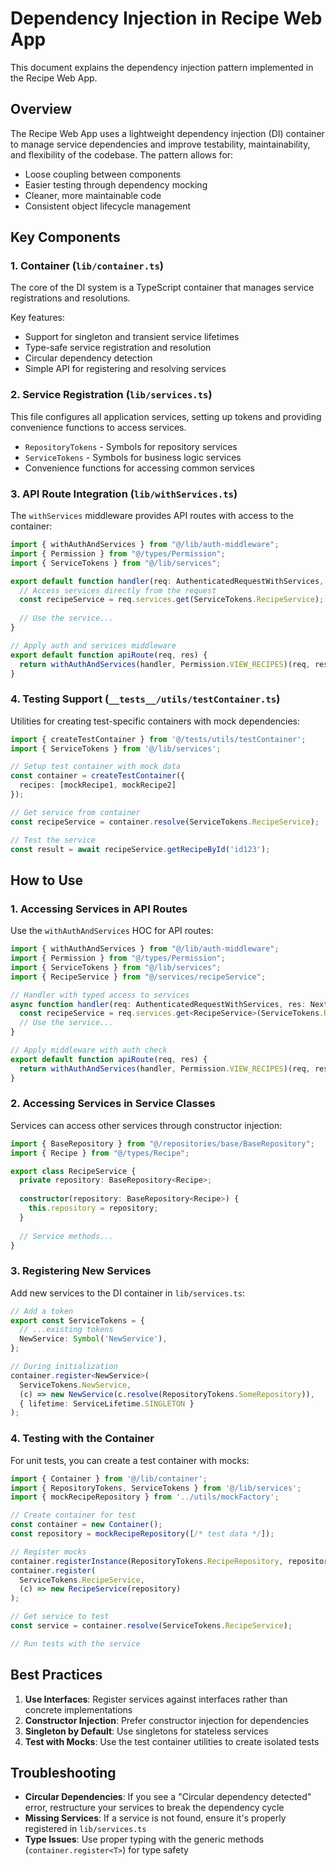 # Dependency Injection in Recipe Web App

This document explains the dependency injection pattern implemented in the Recipe Web App.

## Overview

The Recipe Web App uses a lightweight dependency injection (DI) container to manage service dependencies and improve testability, maintainability, and flexibility of the codebase. The pattern allows for:

- Loose coupling between components
- Easier testing through dependency mocking
- Cleaner, more maintainable code
- Consistent object lifecycle management

## Key Components

### 1. Container (`lib/container.ts`)

The core of the DI system is a TypeScript container that manages service registrations and resolutions.

Key features:
- Support for singleton and transient service lifetimes
- Type-safe service registration and resolution
- Circular dependency detection
- Simple API for registering and resolving services

### 2. Service Registration (`lib/services.ts`)

This file configures all application services, setting up tokens and providing convenience functions to access services.

- `RepositoryTokens` - Symbols for repository services
- `ServiceTokens` - Symbols for business logic services
- Convenience functions for accessing common services

### 3. API Route Integration (`lib/withServices.ts`)

The `withServices` middleware provides API routes with access to the container:

```typescript
import { withAuthAndServices } from "@/lib/auth-middleware";
import { Permission } from "@/types/Permission";
import { ServiceTokens } from "@/lib/services";

export default function handler(req: AuthenticatedRequestWithServices, res: NextApiResponse) {
  // Access services directly from the request
  const recipeService = req.services.get(ServiceTokens.RecipeService);
  
  // Use the service...
}

// Apply auth and services middleware
export default function apiRoute(req, res) {
  return withAuthAndServices(handler, Permission.VIEW_RECIPES)(req, res);
}
```

### 4. Testing Support (`__tests__/utils/testContainer.ts`)

Utilities for creating test-specific containers with mock dependencies:

```typescript
import { createTestContainer } from '@/tests/utils/testContainer';
import { ServiceTokens } from '@/lib/services';

// Setup test container with mock data
const container = createTestContainer({
  recipes: [mockRecipe1, mockRecipe2]
});

// Get service from container
const recipeService = container.resolve(ServiceTokens.RecipeService);

// Test the service
const result = await recipeService.getRecipeById('id123');
```

## How to Use

### 1. Accessing Services in API Routes

Use the `withAuthAndServices` HOC for API routes:

```typescript
import { withAuthAndServices } from "@/lib/auth-middleware";
import { Permission } from "@/types/Permission";
import { ServiceTokens } from "@/lib/services";
import { RecipeService } from "@/services/recipeService";

// Handler with typed access to services
async function handler(req: AuthenticatedRequestWithServices, res: NextApiResponse) {
  const recipeService = req.services.get<RecipeService>(ServiceTokens.RecipeService);
  // Use the service...
}

// Apply middleware with auth check
export default function apiRoute(req, res) {
  return withAuthAndServices(handler, Permission.VIEW_RECIPES)(req, res);
}
```

### 2. Accessing Services in Service Classes

Services can access other services through constructor injection:

```typescript
import { BaseRepository } from "@/repositories/base/BaseRepository";
import { Recipe } from "@/types/Recipe";

export class RecipeService {
  private repository: BaseRepository<Recipe>;
  
  constructor(repository: BaseRepository<Recipe>) {
    this.repository = repository;
  }
  
  // Service methods...
}
```

### 3. Registering New Services

Add new services to the DI container in `lib/services.ts`:

```typescript
// Add a token
export const ServiceTokens = {
  // ...existing tokens
  NewService: Symbol('NewService'),
};

// During initialization
container.register<NewService>(
  ServiceTokens.NewService,
  (c) => new NewService(c.resolve(RepositoryTokens.SomeRepository)),
  { lifetime: ServiceLifetime.SINGLETON }
);
```

### 4. Testing with the Container

For unit tests, you can create a test container with mocks:

```typescript
import { Container } from '@/lib/container';
import { RepositoryTokens, ServiceTokens } from '@/lib/services';
import { mockRecipeRepository } from '../utils/mockFactory';

// Create container for test
const container = new Container();
const repository = mockRecipeRepository([/* test data */]);

// Register mocks
container.registerInstance(RepositoryTokens.RecipeRepository, repository);
container.register(
  ServiceTokens.RecipeService,
  (c) => new RecipeService(repository)
);

// Get service to test
const service = container.resolve(ServiceTokens.RecipeService);

// Run tests with the service
```

## Best Practices

1. **Use Interfaces**: Register services against interfaces rather than concrete implementations
2. **Constructor Injection**: Prefer constructor injection for dependencies
3. **Singleton by Default**: Use singletons for stateless services
4. **Test with Mocks**: Use the test container utilities to create isolated tests

## Troubleshooting

- **Circular Dependencies**: If you see a "Circular dependency detected" error, restructure your services to break the dependency cycle
- **Missing Services**: If a service is not found, ensure it's properly registered in `lib/services.ts`
- **Type Issues**: Use proper typing with the generic methods (`container.register<T>`) for type safety